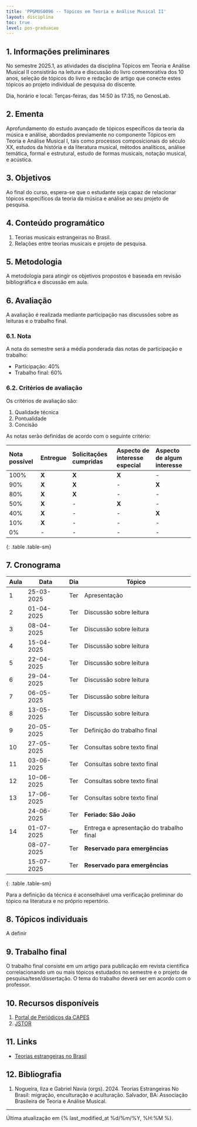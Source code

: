 ```yaml
---
title: 'PPGMUS0096 -- Tópicos em Teoria e Análise Musical II'
layout: disciplina
toc: true
level: pos-graduacao
---
```


## 1. Informações preliminares

No semestre 2025.1, as atividades da disciplina Tópicos em Teoria e Análise Musical II consistirão na leitura e discussão do livro comemorativa dos 10 anos, seleção de tópicos do livro e redação de artigo que conecte estes tópicos ao projeto individual de pesquisa do discente.

Dia, horário e local: Terças-feiras, das 14:50 às 17:35, no GenosLab.

## 2. Ementa

Aprofundamento do estudo avançado de tópicos específicos da teoria da
música e análise, abordados previamente no componente Tópicos em Teoria e
Análise Musical I, tais como processos composicionais do século XX, estudos
da história e da literatura musical, métodos analíticos, análise temática,
formal e estrutural, estudo de formas musicais, notação musical, e acústica.

## 3. Objetivos

Ao final do curso, espera-se que o estudante seja capaz de relacionar tópicos específicos da teoria da música e análise ao seu projeto de pesquisa.

## 4. Conteúdo programático

1. Teorias musicais estrangeiras no Brasil.
1. Relações entre teorias musicais e projeto de pesquisa.

## 5. Metodologia

A metodologia para atingir os objetivos propostos é baseada em revisão bibliográfica e discussão em aula.

## 6. Avaliação

A avaliação é realizada mediante participação nas discussões sobre as leituras e o trabalho final.

### 6.1. Nota

A nota do semestre será a média ponderada das notas de participação e trabalho:

- Participação: 40%
- Trabalho final: 60%

### 6.2. Critérios de avaliação

Os critérios de avaliação são:

1. Qualidade técnica
1. Pontualidade
1. Concisão

As notas serão definidas de acordo com o seguinte critério:

| Nota possível | Entregue | Solicitações cumpridas | Aspecto de interesse especial | Aspecto de algum interesse |
| :------------ | :------- | :--------------------- | :---------------------------- | :------------------------- |
| 100%          | **X**    | **X**                  | **X**                         | -                          |
| 90%           | **X**    | **X**                  | -                             | **X**                      |
| 80%           | **X**    | **X**                  | -                             | -                          |
| 50%           | **X**    | -                      | **X**                         | -                          |
| 40%           | **X**    | -                      | -                             | **X**                      |
| 10%           | **X**    | -                      | -                             | -                          |
| 0%            | -        | -                      | -                             | -                          |
{: .table .table-sm}

## 7. Cronograma

| Aula | Data       | Dia | Tópico                                   |
| ---- | ---------- | --- | ---------------------------------------- |
| 1    | 25-03-2025 | Ter | Apresentação                             |
| 2    | 01-04-2025 | Ter | Discussão sobre leitura                  |
| 3    | 08-04-2025 | Ter | Discussão sobre leitura                  |
| 4    | 15-04-2025 | Ter | Discussão sobre leitura                  |
| 5    | 22-04-2025 | Ter | Discussão sobre leitura                  |
| 6    | 29-04-2025 | Ter | Discussão sobre leitura                  |
| 7    | 06-05-2025 | Ter | Discussão sobre leitura                  |
| 8    | 13-05-2025 | Ter | Discussão sobre leitura                  |
| 9    | 20-05-2025 | Ter | Definição do trabalho final              |
| 10   | 27-05-2025 | Ter | Consultas sobre texto final              |
| 11   | 03-06-2025 | Ter | Consultas sobre texto final              |
| 12   | 10-06-2025 | Ter | Consultas sobre texto final              |
| 13   | 17-06-2025 | Ter | Consultas sobre texto final              |
|      | 24-06-2025 | Ter | **Feriado: São João**                    |
| 14   | 01-07-2025 | Ter | Entrega e apresentação do trabalho final |
|      | 08-07-2025 | Ter | **Reservado para emergências**           |
|      | 15-07-2025 | Ter | **Reservado para emergências**           |
{: .table .table-sm}

Para a definição da técnica é aconselhável uma verificação preliminar do
tópico na literatura e no próprio repertório.

## 8. Tópicos individuais

A definir

## 9. Trabalho final

O trabalho final consiste em um artigo para publicação em revista científica correlacionando um ou mais tópicos estudados no semestre e o projeto de pesquisa/tese/dissertação. O tema do trabalho deverá ser em acordo com o professor.

## 10. Recursos disponíveis

<!-- 1. Partituras dos quartetos Op. 33 em formato digital
   [IMSLP](http://conquest.imslp.info/files/imglnks/usimg/0/01/IMSLP455448-PMLP12766-Op33_comb.pdf)
1. Partituras digitais de 219 movimentos dos 68 quartetos de Haydn (formato
   kern, conversível para MusicXML) [KernScores](http://kern.ccarh.org/)
1. Ferramentas de análise em desenvolvimento no âmbito da pesquisa:
   [HMB Analysis](https://hmb.sampaio.me) e
   [ContourMetrics](https://contour.sampaio.me).
1. [Digital Resources for Musicology](https://drm.ccarh.org/)
1. [Electronic and Virtual Editions](https://eve.ccarh.org/)
1. [Archive of Digital Applications in Musicology](https://adam.ccarh.org/)
1. Bibliografia disponível sobre o tema (ver mais abaixo).
1. Página oficial do [Humdrum](https://www.humdrum.org/)
1. Visualizador de Kern [Verovio](http://verovio.humdrum.org/)
1. [Humdrum homework](https://wiki.ccarh.org/wiki/Humdrum_homework). CCARH.
1. Op 33 n1 mov.1. [Planilha](https://docs.google.com/spreadsheets/d/1ryw2e9lESy7bk44eytLxB-vtFRK9RGUfG3CDtjCf4BY/edit?usp=sharing) com notas. -->

1. [Portal de Periódicos da CAPES](https://www.periodicos.capes.gov.br/)
1. [JSTOR](https://www.jstor.org/)

## 11. Links

- [Teorias estrangeiras no Brasil](https://tema.mus.br/novo/storage/pubs/TeoriasEstrangeirasNoBrasil-TeMA.pdf)

## 12. Bibliografia

1. Nogueira, Ilza e Gabriel Navia (orgs). 2024. Teorias Estrangeiras No Brasil: migração, enculturação e aculturação. Salvador, BA: Associação Brasileira de Teoria e Análise Musical.

<hr>

Última atualização em {% last_modified_at %d/%m/%Y, %H:%M %}.
